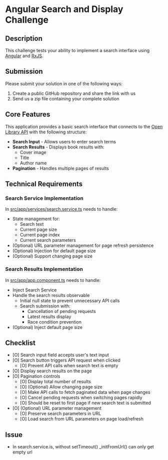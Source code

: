 # Angular Search and Display Challenge

## Description

This challenge tests your ability to implement a search interface using [Angular](https://angular.dev/) and [RxJS](https://rxjs.dev/).

## Submission

Please submit your solution in one of the following ways:

1. Create a public GitHub repository and share the link with us
2. Send us a zip file containing your complete solution

## Core Features

This application provides a basic search interface that connects to the [Open Library API](https://openlibrary.org/dev/docs/api/search) with the following structure:

- **Search Input** - Allows users to enter search terms
- **Search Results** - Displays book results with:
  - Cover image
  - Title
  - Author name
- **Pagination** - Handles multiple pages of results

## Technical Requirements

### Search Service Implementation

In [src/app/services/search.service.ts](src/app/services/search.service.ts) needs to handle:

- State management for:
  - Search text
  - Current page size
  - Current page index
  - Current search parameters
- (Optional) URL parameter management for page refresh persistence
- (Optional) Injection for default page size
- (Optional) Support changing page size

### Search Results Implementation

In [src/app/app.component.ts](src/app/app.component.ts) needs to handle:

- Inject Search Service
- Handle the search results observable
  - Initial null state to prevent unnecessary API calls
  - Search submission with:
    - Cancellation of pending requests
    - Latest results display
    - Race condition prevention
- (Optional) Inject default page size

## Checklist

- [O] Search input field accepts user's text input
- [O] Search button triggers API request when clicked
  - [O] Prevent API calls when search text is empty
- [O] Display search results on the page
- [O] Pagination controls
  - [O] Display total number of results
  - [O] (Optional) Allow changing page size
  - [O] Make API calls to fetch paginated data when page changes
  - [O] Cancel pending requests when switching pages rapidly
  - [O] Should be reset to first page if new search text is submitted
- [O] (Optional) URL parameter management
  - [O] Preserve search parameters in URL
  - [O] Load search from URL parameters on page load/refresh

## Issue
- In search.service.is, without setTimeout() _initFromUrl() can only get empty url
